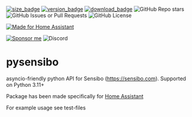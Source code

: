 [![size_badge](https://img.shields.io/github/repo-size/gjohansson-ST/pysensibo?style=for-the-badge&cacheSeconds=3600)](https://github.com/gjohansson-ST/pysensibo)
[![version_badge](https://img.shields.io/github/v/release/gjohansson-ST/pysensibo?label=Latest%20release&style=for-the-badge&cacheSeconds=3600)](https://github.com/gjohansson-ST/pysensibo/releases/latest)
[![download_badge](https://img.shields.io/pypi/dm/pysensibo?style=for-the-badge&cacheSeconds=3600)](https://github.com/gjohansson-ST/pysensibo/releases/latest)
![GitHub Repo stars](https://img.shields.io/github/stars/gjohansson-ST/pysensibo?style=for-the-badge&cacheSeconds=3600)
![GitHub Issues or Pull Requests](https://img.shields.io/github/issues/gjohansson-ST/pysensibo?style=for-the-badge&cacheSeconds=3600)
![GitHub License](https://img.shields.io/github/license/gjohansson-ST/pysensibo?style=for-the-badge&cacheSeconds=3600)

[![Made for Home Assistant](https://img.shields.io/badge/Made_for-Home%20Assistant-blue?style=for-the-badge&logo=homeassistant)](https://github.com/home-assistant)

[![Sponsor me](https://img.shields.io/badge/Sponsor-Me-blue?style=for-the-badge&logo=github)](https://github.com/sponsors/gjohansson-ST)
![Discord](https://img.shields.io/discord/872446427664625664?style=for-the-badge&label=Discord&cacheSeconds=3600)

# pysensibo
asyncio-friendly python API for Sensibo (https://sensibo.com). Supported on Python 3.11+

Package has been made specifically for [Home Assistant](https://www.home-assistant.io/)

For example usage see test-files
